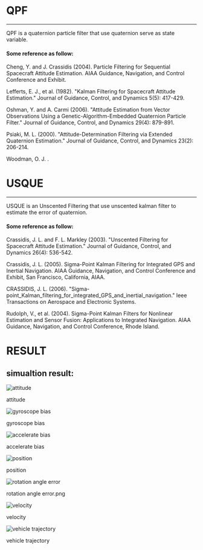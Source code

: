 # QPF
---
QPF is a quaternion particle filter that use quaternion serve as state variable.

#### Some reference as follow:
Cheng, Y. and J. Crassidis (2004). Particle Filtering for Sequential Spacecraft Attitude Estimation. AIAA Guidance, Navigation, and Control Conference and Exhibit.

	
Lefferts, E. J., et al. (1982). "Kalman Filtering for Spacecraft Attitude Estimation." Journal of Guidance, Control, and Dynamics 5(5): 417-429.
	
Oshman, Y. and A. Carmi (2006). "Attitude Estimation from Vector Observations Using a Genetic-Algorithm-Embedded Quaternion Particle Filter." Journal of Guidance, Control, and Dynamics 29(4): 879-891.
	
Psiaki, M. L. (2000). "Attitude-Determination Filtering via Extended Quaternion Estimation." Journal of Guidance, Control, and Dynamics 23(2): 206-214.
	
Woodman, O. J. <An introduction to inertial navigation.pdf>.

# USQUE
---
USQUE is an Unscented Filtering that use unscented kalman filter to estimate the error of quaternion.

#### Some reference as follow:
	
Crassidis, J. L. and F. L. Markley (2003). "Unscented Filtering for Spacecraft Attitude Estimation." Journal of Guidance, Control, and Dynamics 26(4): 536-542.

Crassidis, J. L. (2005). Sigma-Point Kalman Filtering for Integrated GPS and Inertial Navigation. AIAA Guidance, Navigation, and Control Conference and Exhibit, San Francisco, California, AIAA.
	
CRASSIDIS, J. L. (2006). "Sigma-point_Kalman_filtering_for_integrated_GPS_and_inertial_navigation." Ieee Transactions on Aerospace and Electronic Systems.
	
Rudolph, V., et al. (2004). Sigma-Point Kalman Filters for Nonlinear Estimation and Sensor Fusion: Applications to Integrated Navigation. AIAA Guidance, Navigation, and Control Conference, Rhode Island.

# RESULT
## simualtion result:

![attitude](./USQUE/attitude.png)

attitude

![gyroscope bias](./USQUE/gyroscope_bias.png)

gyroscope bias

![accelerate bias](./USQUE/accelerate_bias.png)

accelerate bias

![position](./USQUE/position.png)

position

![rotation angle error](./USQUE/rotation_angle_error.png)

rotation angle error.png

![velocity](./USQUE/velocity.png)

velocity

![vehicle trajectory](./USQUE/vehicle_trajectory.png)

vehicle trajectory
